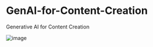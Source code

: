 # GenAI-for-Content-Creation
Generative AI for Content Creation

![image](https://github.com/user-attachments/assets/cd66853b-7128-4d27-88eb-b0308594e2e9)
